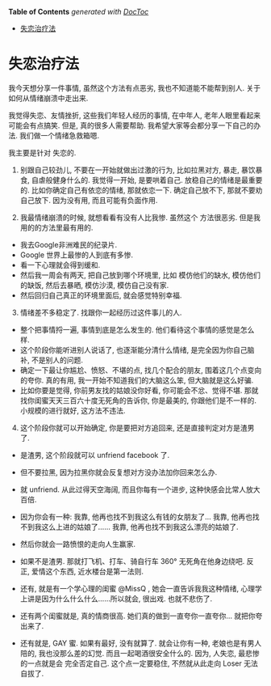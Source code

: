 <!-- START doctoc generated TOC please keep comment here to allow auto update -->
<!-- DON'T EDIT THIS SECTION, INSTEAD RE-RUN doctoc TO UPDATE -->
**Table of Contents**  *generated with [DocToc](https://github.com/thlorenz/doctoc)*

- [失恋治疗法](#%E5%A4%B1%E6%81%8B%E6%B2%BB%E7%96%97%E6%B3%95)

<!-- END doctoc generated TOC please keep comment here to allow auto update -->

# 失恋治疗法

我今天想分享一件事情, 虽然这个方法有点恶劣, 我也不知道能不能帮到别人. 关于如何从情绪崩溃中走出来.

我觉得失恋、友情挫折, 这些我们年轻人经历的事情, 在中年人, 老年人眼里看起来可能会有点搞笑. 但是, 真的很多人需要帮助. 我希望大家等会都分享一下自己的办法. 我们做一个情绪急救箱嗯.

我主要是针对 失恋的. 

1. 别跟自己较劲儿, 不要在一开始就做出过激的行为, 比如拉黑对方, 暴走, 暴饮暴食, 自虐般健身什么的. 我觉得一开始, 是要哄着自己. 放稳自己的情绪是最重要的. 
比如你确定自己有依恋的情绪, 那就依恋一下. 确定自己放不下, 那就不要劝自己放下. 因为没有用, 而且可能有负面作用.

2. 我最情绪崩溃的时候, 就想看看有没有人比我惨. 虽然这个 方法很恶劣. 但是我用的的方法里最有用的.
 * 我去Google非洲难民的纪录片.
 * Google 世界上最惨的人到底有多惨. 
 * 看一下心理就会得到缓和.
 * 然后我一周会有两天, 把自己放到哪个环境里, 比如 模仿他们的缺水, 模仿他们的缺饭, 然后去暴晒, 模仿沙漠, 模仿自己没有家. 
 * 然后回归自己真正的环境里面后, 就会感觉特别幸福.

3. 情绪差不多稳定了. 找跟你一起经历过这件事儿的人.
 * 整个把事情捋一遍, 事情到底是怎么发生的. 他们看待这个事情的感觉是怎么样. 
 * 这个阶段你能听进别人说话了, 也逐渐能分清什么情绪, 是完全因为你自己脑补, 不是别人的问题. 
 * 确定一下最让你尴尬、愤怒、不堪的点, 找几个配合的朋友, 围着这几个点变向的夸你. 真的有用, 我一开始不知道我们的大脑这么笨, 但大脑就是这么好骗. 
 * 比如你要是觉得, 你前男友找的姑娘没你好看, 你可能会不忿、觉得不堪. 那就找你闺蜜天天三百六十度无死角的告诉你, 你是最美的, 你跟他们是不一样的. 小规模的进行就好, 这方法不违法.

4. 这个阶段你就可以开始确定, 你是要把对方追回来, 还是直接判定对方是渣男了. 
 * 是渣男, 这个阶段就可以 unfriend facebook 了.
 * 但不要拉黑, 因为拉黑你就会反复想对方没办法加你回来怎么办.
 * 就 unfriend. 从此过得天空海阔, 而且你每有一个进步, 这种快感会比常人放大百倍. 
 * 因为你会有一种: 我靠, 他再也找不到我这么有钱的女朋友了...
  我靠, 他再也找不到我这么上进的姑娘了……
  我靠, 他再也找不到我这么漂亮的姑娘了.
 * 然后你就会一路愤恨的走向人生赢家.

 * 如果不是渣男. 那就打飞机、打车、骑自行车 360° 无死角在他身边绕吧. 反正, 爱情这个东西, 近水楼台是第一法则.

 * 还有, 就是有一个学心理的闺蜜 @MissQ , 她会一直告诉我我这种情绪, 心理学上讲是因为什么什么什么……所以就会, 很出戏. 也就不悲伤了.
 * 还有两个闺蜜就是, 真的情商很高. 她们真的做到一直夸你一直夸你… 就把你夸出来了.

 * 还有就是, GAY 蜜. 如果有最好, 没有就算了. 就会让你有一种, 老娘也是有男人陪的, 我也没那么差的幻觉. 而且一起喝酒很安全什么的. 因为, 人失恋, 最悲惨的一点就是会 完全否定自己. 这个点一定要稳住, 不然就从此走向 Loser 无法自拔了.


